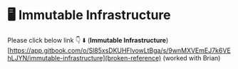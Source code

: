 # 🖥 Immutable Infrastructure

Please click below link 👇 ⬇️ (**Immutable Infrastructure**) \
[https://app.gitbook.com/o/Sl85xsDKUHFlvowLtBga/s/9wnMXVEmEJ7k6VEhLJYN/immutable-infrastructure](broken-reference) (worked with Brian)
